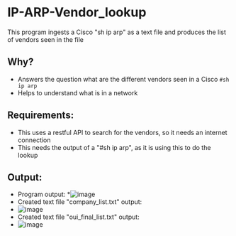 # IP-ARP-Vendor_lookup
This program ingests a Cisco "sh ip arp" as a text file and produces the list of vendors seen in the file 
## Why?
* Answers the question what are the different vendors seen in a Cisco ```#sh ip arp```
* Helps to understand what is in a network
## Requirements:
* This uses a restful API to search for the vendors, so it needs an internet connection
* This needs the output of a "#sh ip arp", as it is using this to do the lookup
## Output:
* Program output:
*![image](https://user-images.githubusercontent.com/48565067/144634065-582c1eec-2576-4866-8057-112bf1f5e06d.png)
* Created text file "company_list.txt" output:
* ![image](https://user-images.githubusercontent.com/48565067/144633574-5bc13c04-a712-490d-b186-a30b4d9d8a73.png)
* Created text file "oui_final_list.txt" output:
* ![image](https://user-images.githubusercontent.com/48565067/144633706-24bbe2ef-6965-4847-b3a9-0f22242ff95f.png)


